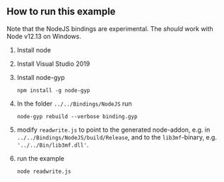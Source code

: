 ## How to run this example

Note that the NodeJS bindings are experimental. The _should_ work with Node v12.13 on Windows.

1. Install node
2. Install Visual Studio 2019
3. Install node-gyp
   
   ```npm install -g node-gyp```

4. In the folder `../../Bindings/NodeJS` run
   
   ```node-gyp rebuild --verbose binding.gyp```

5. modify `readwrite.js` to point to the generated node-addon, e.g. in `../../Bindings/NodeJS/build/Release`, and to the `lib3mf`-binary, e.g. `'../../Bin/lib3mf.dll'`.

6. run the example
   
   ```node readwrite.js```
